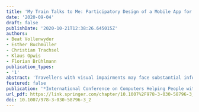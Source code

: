 ```yaml
---
title: 'My Train Talks to Me: Participatory Design of a Mobile App for Travellers with Visual Impairments'
date: '2020-09-04'
draft: false
publishDate: '2020-10-21T12:38:26.645015Z'
authors:
- Beat Vollenwyder
- Esther Buchmüller
- Christian Trachsel
- Klaus Opwis
- Florian Brühlmann
publication_types:
- '1'
abstract: 'Travellers with visual impairments may face substantial information gaps on their journeys by public transport. For instance, information displayed in trains, as well as on departure boards in train stations and on platforms, are often not available in acoustic or tactile form. Digital technologies, such as smartphones or smartwatches, can provide an alternative means of access. However, these alternatives do not guarantee that the user experience is comparable in value, quality and efficiency. The present case study details a participatory design process, where travellers with visual impairments co-designed a mobile app. The goal was to tackle information gaps on journeys by public transport and to learn how participatory design can facilitate the provision of comparable experiences for users with disabilities. Travellers with visual impairments were involved in a collaborative process in all project phases, including problem identification, technical feasibility, proof of concept, design and development. Participatory design contributed to a thorough understanding of the user perspective and allowed the app to be optimised for the needs of travellers with visual impairments. Furthermore, co-design proved to be an effective method for fostering awareness and knowledge about digital accessibility at all organisational levels.'
featured: false
publication: '*International Conference on Computers Helping People with Special Needs*'
url_pdf: https://link.springer.com/chapter/10.1007%2F978-3-030-58796-3_2
doi: 10.1007/978-3-030-58796-3_2
---
```



